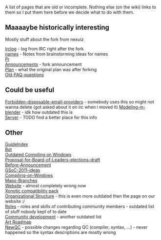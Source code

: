 A list of pages that are old or incomplete. Nothing else (on the wiki) links to them so I put them here before we decide what to do with them.

Maaaaybe historically interesting
---------------------------------

Mostly stuff about the fork from nexuiz

[Irclog](Irclog) - log from IRC right after the fork  
[names](names) - Notes from brainstorming ideas for names  
[Pr](Pr)  
[Announcements](Announcements) - fork announcement  
[Plan](Plan) - what the original plan was after forking  
[Old-FAQ-questions](Old-FAQ-questions)

Could be useful
---------------

[Forbidden-disposable-email-providers](Forbidden-disposable-email-providers) - somebody uses this so might not wanna delete (got asked about it on irc when i moved it)
[Modeling-in-blender](Modeling-in-blender) - idk how outdated this is  
[Server](Server) - TODO find a better place for this info  

Other
-----

[GuideIndex](GuideIndex)  
[Bot](Bot)  
[Outdated Compiling on Windows](Outdated-Compiling-on-Windows)  
[Proposal-for-Board-of-Leaders-elections-draft](Proposal-for-Board-of-Leaders-elections-draft)  
[Before-Announcement](Before-Announcement)  
[GSoC-2011-ideas](GSoC-2011-ideas)  
[Compiling-on-Windows](Compiling-on-Windows)  
[Maps-Branches](Maps-Branches)  
[Website](Website) - almost completely wrong now  
[Xonotic compatibility pack](Xonotic-compatibility-pack)  
[Organizational Structure](Organizational-Structure) - this is even more outdated then the page on our website :/  
[Roles](Roles) - roles and skills of contributing community members - outdated list of stuff nobody kept of to date  
[Community development](Community-development) - another outdated list  
[Art Roadmap](Art-Roadmap)  
[NewQC](NewQC) - possible changes regarding QC (compiler, syntax, …) - never happened so the syntax descriptions are mostly wrong  
